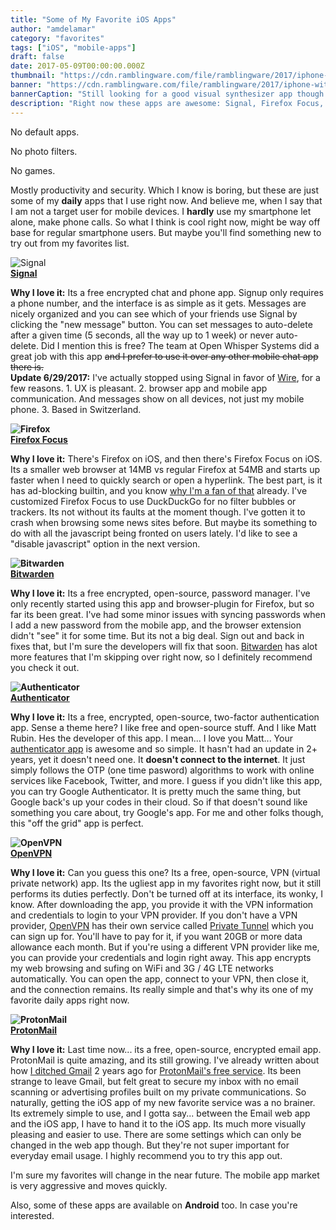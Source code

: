 ```yaml
---
title: "Some of My Favorite iOS Apps"
author: "amdelamar"
category: "favorites"
tags: ["iOS", "mobile-apps"]
draft: false
date: 2017-05-09T00:00:00.000Z
thumbnail: "https://cdn.ramblingware.com/file/ramblingware/2017/iphone-with-earbuds-640.jpg"
banner: "https://cdn.ramblingware.com/file/ramblingware/2017/iphone-with-earbuds-1240.jpg"
bannerCaption: "Still looking for a good visual synthesizer app though. (Photo Credit: FirmBee)"
description: "Right now these apps are awesome: Signal, Firefox Focus, bitwarden, Authenticator, OpenVPN, and of course ProtonMail."
---
```


No default apps.

No photo filters.

No games.

Mostly productivity and security. Which I know is boring, but these are just some of my **daily** apps that I use right now. And believe me, when I say that I am not a target user for mobile devices. I **hardly** use my smartphone let alone, make phone calls. So what I think is cool right now, might be way off base for regular smartphone users. But maybe you'll find something new to try out from my favorites list.

![Signal](https://cdn.ramblingware.com/file/ramblingware/2017/icon/signal.jpg)  
**[Signal](http://https://itunes.apple.com/us/app/signal-private-messenger/id874139669)**

**Why I love it:** Its a free encrypted chat and phone app. Signup only requires a phone number, and the interface is as simple as it gets. Messages are nicely organized and you can see which of your friends use Signal by clicking the "new message" button. You can set messages to auto-delete after a given time (5 seconds, all the way up to 1 week) or never auto-delete. Did I mention this is free? The team at Open Whisper Systems did a great job with this app <s>and I prefer to use it over any other mobile chat app there is.</s>  
**Update 6/29/2017:** I've actually stopped using Signal in favor of [Wire](https://wire.com), for a few reasons. 1\. UX is pleasant. 2\. browser app and mobile app communication. And messages show on all devices, not just my mobile phone. 3\. Based in Switzerland.

**![Firefox](https://cdn.ramblingware.com/file/ramblingware/2017/icon/firefox-focus.jpg)  
[Firefox Focus](http://https://itunes.apple.com/us/app/firefox-focus-the-privacy-browser/id1055677337)**  

**Why I love it:** There's Firefox on iOS, and then there's Firefox Focus on iOS. Its a smaller web browser at 14MB vs regular Firefox at 54MB and starts up faster when I need to quickly search or open a hyperlink. The best part, is it has ad-blocking builtin, and you know [why I'm a fan of that](https://www.ramblingware.com/blog/why-i-use-ad-block) already. I've customized Firefox Focus to use DuckDuckGo for no filter bubbles or trackers. Its not without its faults at the moment though. I've gotten it to crash when browsing some news sites before. But maybe its something to do with all the javascript being fronted on users lately. I'd like to see a "disable javascript" option in the next version.

**![Bitwarden](https://cdn.ramblingware.com/file/ramblingware/2017/icon/bitwarden.jpg)  
[Bitwarden](http://https://itunes.apple.com/app/bitwarden-free-password-manager/id1137397744)**  

**Why I love it:** Its a free encrypted, open-source, password manager. I've only recently started using this app and browser-plugin for Firefox, but so far its been great. I've had some minor issues with syncing passwords when I add a new password from the mobile app, and the browser extension didn't "see" it for some time. But its not a big deal. Sign out and back in fixes that, but I'm sure the developers will fix that soon. [Bitwarden](https://bitwarden.com/) has  alot more features that I'm skipping over right now, so I definitely recommend you check it out.

**![Authenticator](https://cdn.ramblingware.com/file/ramblingware/2017/icon/authenticator.jpg)  
[Authenticator](https://itunes.apple.com/us/app/authenticator/id766157276)**  

**Why I love it:** Its a free, encrypted, open-source, two-factor authentication app. Sense a theme here? I like free and open-source stuff. And I like Matt Rubin. Hes the developer of this app. I mean... I love you Matt... Your [authenticator app](https://mattrubin.me/authenticator/) is awesome and so simple. It hasn't had an update in 2+ years, yet it doesn't need one. It **doesn't connect to the internet**. It just simply follows the OTP (one time pasword) algorithms to work with online services like Facebook, Twitter, and more. I guess if you didn't like this app, you can try Google Authenticator. It is pretty much the same thing, but Google back's up your codes in their cloud. So if that doesn't sound like something you care about, try Google's app. For me and other folks though, this "off the grid" app is perfect.

**![OpenVPN](https://cdn.ramblingware.com/file/ramblingware/2017/icon/openvpn.jpg)  
[OpenVPN](http://https://itunes.apple.com/us/app/openvpn-connect/id590379981)**  

**Why I love it:** Can you guess this one? Its a free, open-source, VPN (virtual private network) app. Its the ugliest app in my favorites right now, but it still performs its duties perfectly. Don't be turned off at its interface, its wonky, I know. After downloading the app, you provide it with the VPN information and credentials to login to your VPN provider. If you don't have a VPN provider, [OpenVPN](https://openvpn.net/) has their own service called [Private Tunnel](https://www.privatetunnel.com/home/) which you can sign up for. You'll have to pay for it, if you want 20GB or more data allowance each month. But if you're using a different VPN provider like me, you can provide your credentials and login right away. This app encrypts my web browsing and sufing on WiFi and 3G / 4G LTE networks automatically. You can open the app, connect to your VPN, then close it, and the connection remains. Its really simple and that's why its one of my favorite daily apps right now.

**![ProtonMail](https://cdn.ramblingware.com/file/ramblingware/2017/icon/protonmail.jpg)  
[ProtonMail](https://itunes.apple.com/us/app/protonmail-encrypted-email/id979659905)**  

**Why I love it:** Last time now... its a free, open-source, encrypted email app. ProtonMail is quite amazing, and its still growing. I've already written about how [I ditched Gmail](https://www.ramblingware.com/blog/2-years-without-gmail) 2 years ago for [ProtonMail's free service](https://protonmail.com). Its been strange to leave Gmail, but felt great to secure my inbox with no email scanning or advertising profiles built on my private communications. So naturally, getting the iOS app of my new favorite service was a no brainer. Its extremely simple to use, and I gotta say... between the Email web app and the iOS app, I have to hand it to the iOS app. Its much more visually pleasing and easier to use. There are some settings which can only be changed in the web app though. But they're not super important for everyday email usage. I highly recommend you to try this app out.

I'm sure my favorites will change in the near future. The mobile app market is very aggressive and moves quickly.

Also, some of these apps are available on **Android** too. In case you're interested.
